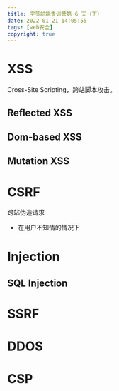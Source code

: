 ```yaml
---
title: 字节前端青训营第 6 天（下）
date: 2022-01-21 14:05:55
tags: [web安全]
copyright: true
---
```

# XSS
Cross-Site Scripting，跨站脚本攻击。


## Reflected XSS

## Dom-based XSS

## Mutation XSS

# CSRF 
跨站伪造请求

- 在用户不知情的情况下

# Injection

## SQL Injection

# SSRF

# DDOS

# CSP


